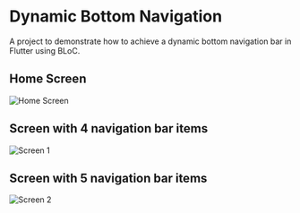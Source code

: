 # Dynamic Bottom Navigation

A project to demonstrate how to achieve a dynamic bottom navigation bar in Flutter using BLoC.

## Home Screen
![Home Screen](https://github.com/shashank52/dynamic_bottom_navigation/assets/28962601/a767931d-c7d7-4651-9b8c-3a77b0759031)

## Screen with 4 navigation bar items
![Screen 1](https://github.com/shashank52/dynamic_bottom_navigation/assets/28962601/88473739-bc6e-43b6-bf5b-a6fd1f42c862)

## Screen with 5 navigation bar items
![Screen 2](https://github.com/shashank52/dynamic_bottom_navigation/assets/28962601/abd7b0d7-df3c-4072-9775-06ffb6628c3e)
